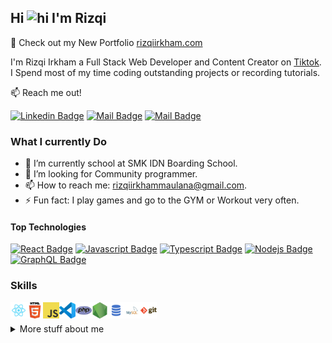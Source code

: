 ## Hi <img src="https://user-images.githubusercontent.com/1303154/88677602-1635ba80-d120-11ea-84d8-d263ba5fc3c0.gif" width="20px" height="20px" alt="hi"> I'm Rizqi

🚀 Check out my New Portfolio [rizqiirkham.com](https://rizqiirkham.com)

I'm Rizqi Irkham a Full Stack Web Developer and Content Creator on [Tiktok](https://www.tiktok.com/@rizqiirkhamm). I Spend most of my time coding outstanding projects or recording tutorials.

:mailbox: Reach me out!

  [![Linkedin Badge](https://img.shields.io/badge/-Rizqi&nbsp;Irkham&nbsp;Maulana-0e76a8?style=flat&labelColor=0e76a8&logo=linkedin&logoColor=white)](https://www.linkedin.com/in/rizqi-irkham-maulana-4a9690247/) [![Mail Badge](https://img.shields.io/badge/-@Rizqiirkhamm-e84393?style=flat&labelColor=e84393&logo=instagram&logoColor=white)](https://instagram.com/rizqiirkhamm) [![Mail Badge](https://img.shields.io/badge/-rizqiirkhammaulana-c0392b?style=flat&labelColor=c0392b&logo=gmail&logoColor=white)](mailto:rizqiirkhammaulana@gmail.com)




<!-- TODO: Add last video link -->

### What I currently Do

- 🔭 I’m currently school at SMK IDN Boarding School.
- 🤔 I’m looking for Community programmer.
- 📫 How to reach me: rizqiirkhammaulana@gmail.com.
- ⚡ Fun fact: I play games and go to the GYM or Workout very often.

#### Top Technologies

<!-- TODO: Make technologies links takes you to repositories -->

[![React Badge](https://img.shields.io/badge/-React-61DBFB?style=for-the-badge&labelColor=black&logo=react&logoColor=61DBFB)](#) [![Javascript Badge](https://img.shields.io/badge/-Javascript-F0DB4F?style=for-the-badge&labelColor=black&logo=javascript&logoColor=F0DB4F)](#) [![Typescript Badge](https://img.shields.io/badge/-Typescript-007acc?style=for-the-badge&labelColor=black&logo=typescript&logoColor=007acc)](#) [![Nodejs Badge](https://img.shields.io/badge/-Nodejs-3C873A?style=for-the-badge&labelColor=black&logo=node.js&logoColor=3C873A)](#) [![GraphQL Badge](https://img.shields.io/badge/-GraphQl-e535ab?style=for-the-badge&labelColor=black&logo=node.js&logoColor=e535ab)](#)

### Skills

<img align="left" alt="React" width="26px" src="https://raw.githubusercontent.com/github/explore/80688e429a7d4ef2fca1e82350fe8e3517d3494d/topics/react/react.png" />

<img align="left" alt="HTML5" width="26px" src="https://raw.githubusercontent.com/github/explore/80688e429a7d4ef2fca1e82350fe8e3517d3494d/topics/html/html.png" />

<img align="left" alt="JavaScript" width="26px" src="https://raw.githubusercontent.com/github/explore/80688e429a7d4ef2fca1e82350fe8e3517d3494d/topics/javascript/javascript.png" />

<img align="left" alt="Visual Studio Code" width="26px" src="https://raw.githubusercontent.com/github/explore/80688e429a7d4ef2fca1e82350fe8e3517d3494d/topics/visual-studio-code/visual-studio-code.png" />

<img align="left" alt="php" width="26px" src="https://raw.githubusercontent.com/github/explore/80688e429a7d4ef2fca1e82350fe8e3517d3494d/topics/php/php.png" />

<img align="left" alt="Node.js" width="26px" src="https://raw.githubusercontent.com/github/explore/80688e429a7d4ef2fca1e82350fe8e3517d3494d/topics/nodejs/nodejs.png" />

<img align="left" alt="SQL" width="26px" src="https://raw.githubusercontent.com/github/explore/80688e429a7d4ef2fca1e82350fe8e3517d3494d/topics/sql/sql.png" />

<img align="left" alt="MySQL" width="26px" src="https://raw.githubusercontent.com/github/explore/80688e429a7d4ef2fca1e82350fe8e3517d3494d/topics/mysql/mysql.png" />

<img align="left" alt="Git" width="26px" src="https://raw.githubusercontent.com/github/explore/80688e429a7d4ef2fca1e82350fe8e3517d3494d/topics/git/git.png" />


<br />
<br />


<details>
<summary>
  More stuff about me
</summary>

<br >

I love sharing knowledge and putting tutorials, courses and posts together for helping other developers, and tjat's why i upload video on tiktok exists!

#### what's inside content creator

on video for learning Web/Mobile development, coding and design. Including new technologies and frameworks and anything really related to development world.

#### Coding Stats

<!--START_SECTION:waka-->

```text
HTML         15 hrs 41 mins  ████████████████████▓░░░░   82.29 %
CSS          10 hr 50 mins   ████████████████▓░░░░░░░░   60.61 %
JS           5 hr 27 mins    ██████████░░░░░░░░░░░░░░░   40.63 %
PHP          2 hr 30 mins    █████░░░░░░░░░░░░░░░░░░░░   15.30 %
Other        1 hr            ██░░░░░░░░░░░░░░░░░░░░░░░   09.45 %
```

<!--END_SECTION:waka-->



</details>
